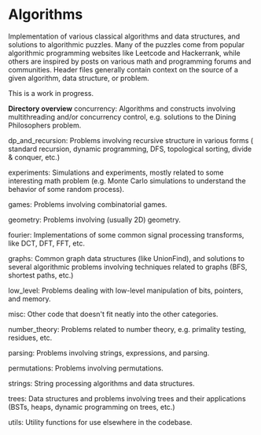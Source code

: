 # Algorithms
Implementation of various classical algorithms and data structures, and 
solutions to algorithmic puzzles. Many of the puzzles come from popular
algorithmic programming websites like Leetcode and Hackerrank, while others are
inspired by posts on various math and programming forums and communities.
Header files generally contain context on the source of a given algorithm,
data structure, or problem.

This is a work in progress.

**Directory overview**
concurrency: Algorithms and constructs involving multithreading and/or
    concurrency control, e.g. solutions to the Dining Philosophers problem.

dp_and_recursion: Problems involving recursive structure in various forms (
    standard recursion, dynamic programming, DFS, topological sorting, divide & conquer, etc.)

experiments: Simulations and experiments, mostly related to some interesting 
    math problem (e.g. Monte Carlo simulations to understand the behavior of some random process).

games: Problems involving combinatorial games.

geometry: Problems involving (usually 2D) geometry.

fourier: Implementations of some common signal processing transforms, like DCT, 
    DFT, FFT, etc.

graphs: Common graph data structures (like UnionFind), and solutions to several 
    algorithmic problems involving techniques related to graphs (BFS, shortest
    paths, etc.)

low_level: Problems dealing with low-level manipulation of bits, pointers, and 
    memory.

misc: Other code that doesn't fit neatly into the other categories.

number_theory: Problems related to number theory, e.g. primality testing, 
    residues, etc.

parsing: Problems involving strings, expressions, and parsing.

permutations: Problems involving permutations.

strings: String processing algorithms and data structures.

trees: Data structures and problems involving trees and their applications 
    (BSTs, heaps, dynamic programming on trees, etc.)

utils: Utility functions for use elsewhere in the codebase.
